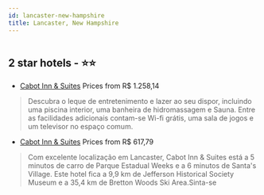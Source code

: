 ```yaml
---
id: lancaster-new-hampshire
title: Lancaster, New Hampshire
---
```


<center><img src="https://i.travelapi.com/hotels/2000000/1510000/1509700/1509669/9ce4b9a5_z.jpg" alt="" /></center>


##  2 star hotels - ⭐️⭐️

-    [Cabot Inn & Suites](https://www.hurb.com/br/aud/https://www.hurb.com/br/hotels/lancaster/cabot-inn-suites-HT-LR2U?cmp=18055) Prices from R$ 1.258,14
   > Descubra o leque de entretenimento e lazer ao seu dispor, incluindo uma piscina interior, uma banheira de hidromassagem e Sauna. Entre as facilidades adicionais contam-se Wi-fi grátis, uma sala de jogos e um televisor no espaço comum.
-    [Cabot Inn & Suites](https://www.hurb.com/br/aud/https://www.hurb.com/br/hotels/lancaster/cabot-inn-suites-HT-7I81?cmp=18055) Prices from R$ 617,79
   > Com excelente localização em Lancaster, Cabot Inn & Suites está a 5 minutos de carro de Parque Estadual Weeks e a 6 minutos de Santa's Village.  Este hotel fica a 9,9 km de Jefferson Historical Society Museum e a 35,4 km de Bretton Woods Ski Area.Sinta-se
